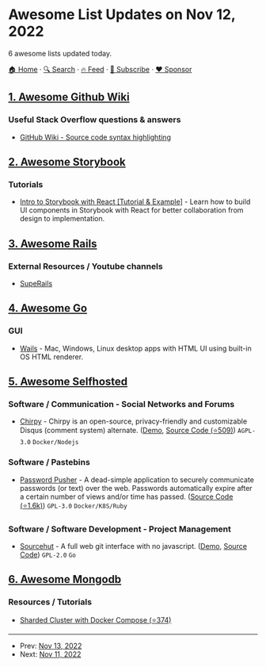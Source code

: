 # Awesome List Updates on Nov 12, 2022

6 awesome lists updated today.

[🏠 Home](/README.md) · [🔍 Search](https://www.trackawesomelist.com/search/) · [🔥 Feed](https://www.trackawesomelist.com/rss.xml) · [📮 Subscribe](https://trackawesomelist.us17.list-manage.com/subscribe?u=d2f0117aa829c83a63ec63c2f&id=36a103854c) · [❤️  Sponsor](https://github.com/sponsors/theowenyoung)



## [1. Awesome Github Wiki](/content/MyHoneyBadger/awesome-github-wiki/README.md)

### Useful Stack Overflow questions & answers

*   [GitHub Wiki - Source code syntax highlighting](https://stackoverflow.com/questions/11505503/github-wiki-source-code-syntax-highlighting)

## [2. Awesome Storybook](/content/lauthieb/awesome-storybook/README.md)

### Tutorials

*   [Intro to Storybook with React \[Tutorial & Example\]](https://snipcart.com/blog/storybook-react-tutorial-example) - Learn how to build UI components in Storybook with React for better collaboration from design to implementation.

## [3. Awesome Rails](/content/gramantin/awesome-rails/README.md)

### External Resources / Youtube channels

*   [SupeRails](https://www.youtube.com/c/SupeRails/videos)

## [4. Awesome Go](/content/avelino/awesome-go/README.md)

### GUI

*   [Wails](https://wails.io) - Mac, Windows, Linux desktop apps with HTML UI using built-in OS HTML renderer.

## [5. Awesome Selfhosted](/content/awesome-selfhosted/awesome-selfhosted/README.md)

### Software / Communication - Social Networks and Forums

*   [Chirpy](https://chirpy.dev) - Chirpy is an open-source, privacy-friendly and customizable Disqus (comment system) alternate. ([Demo](https://chirpy.dev/play), [Source Code (⭐509)](https://github.com/devrsi0n/chirpy)) `AGPL-3.0` `Docker/Nodejs`

### Software / Pastebins

*   [Password Pusher](https://pwpush.com) - A dead-simple application to securely communicate passwords (or text) over the web. Passwords automatically expire after a certain number of views and/or time has passed. ([Source Code (⭐1.6k)](https://github.com/pglombardo/PasswordPusher)) `GPL-3.0` `Docker/K8S/Ruby`

### Software / Software Development - Project Management

*   [Sourcehut](https://sourcehut.org/) - A full web git interface with no javascript. ([Demo](https://sr.ht/), [Source Code](https://git.sr.ht/~sircmpwn/git.sr.ht/tree)) `GPL-2.0` `Go`

## [6. Awesome Mongodb](/content/ramnes/awesome-mongodb/README.md)

### Resources / Tutorials

*   [Sharded Cluster with Docker Compose (⭐374)](https://github.com/minhhungit/mongodb-cluster-docker-compose)

---

- Prev: [Nov 13, 2022](/content/2022/11/13/README.md)
- Next: [Nov 11, 2022](/content/2022/11/11/README.md)